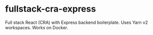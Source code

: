 # fullstack-cra-express
Full stack React (CRA) with Express backend boilerplate. Uses Yarn v2 workspaces. Works on Docker.
